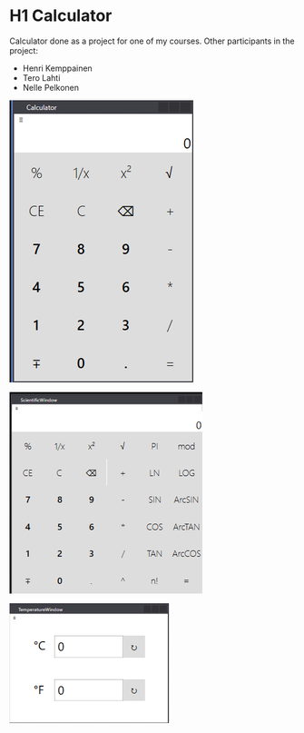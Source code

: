 # H1 Calculator

Calculator done as a project for one of my courses.
Other participants in the project:

- Henri Kemppainen
- Tero Lahti
- Nelle Pelkonen

![Standard calculator](/Images/Standard.png)

![Scientific calculator](/Images/Scientific.png)

![Temperature conversion](/Images/Temperature.png)
